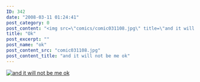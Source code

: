 ```yaml
---
ID: 342
date: "2008-03-11 01:24:41"
post_category: 0
post_content: "<img src=\"comics/comic031108.jpg\" title=\"and it will not be me ok\" />"
title: "Ok"
post_excerpt: ""
post_name: "ok"
post_content_src: "comic031108.jpg"
post_content_title: "and it will not be me ok"
---
```



[![and it will not be me ok](/comics-hi-res/comic031108.jpg)](/comics-hi-res/comic031108.jpg "and it will not be me ok")
